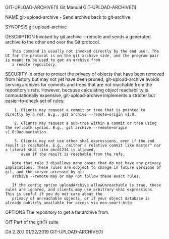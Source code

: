GIT-UPLOAD-ARCHIVE(1)                                                                   Git Manual                                                                  GIT-UPLOAD-ARCHIVE(1)

NAME
       git-upload-archive - Send archive back to git-archive

SYNOPSIS
       git upload-archive <directory>

DESCRIPTION
       Invoked by git archive --remote and sends a generated archive to the other end over the Git protocol.

       This command is usually not invoked directly by the end user. The UI for the protocol is on the git archive side, and the program pair is meant to be used to get an archive from
       a remote repository.

SECURITY
       In order to protect the privacy of objects that have been removed from history but may not yet have been pruned, git-upload-archive avoids serving archives for commits and trees
       that are not reachable from the repository’s refs. However, because calculating object reachability is computationally expensive, git-upload-archive implements a stricter but
       easier-to-check set of rules:

        1. Clients may request a commit or tree that is pointed to directly by a ref. E.g., git archive --remote=origin v1.0.

        2. Clients may request a sub-tree within a commit or tree using the ref:path syntax. E.g., git archive --remote=origin v1.0:Documentation.

        3. Clients may not use other sha1 expressions, even if the end result is reachable. E.g., neither a relative commit like master^ nor a literal sha1 like abcd1234 is allowed,
           even if the result is reachable from the refs.

       Note that rule 3 disallows many cases that do not have any privacy implications. These rules are subject to change in future versions of git, and the server accessed by git
       archive --remote may or may not follow these exact rules.

       If the config option uploadArchive.allowUnreachable is true, these rules are ignored, and clients may use arbitrary sha1 expressions. This is useful if you do not care about the
       privacy of unreachable objects, or if your object database is already publicly available for access via non-smart-http.

OPTIONS
       <directory>
           The repository to get a tar archive from.

GIT
       Part of the git(1) suite

Git 2.20.1                                                                              01/22/2019                                                                  GIT-UPLOAD-ARCHIVE(1)
